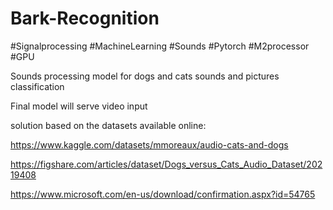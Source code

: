 # Bark-Recognition
#Signalprocessing #MachineLearning #Sounds #Pytorch #M2processor #GPU

Sounds processing model for dogs and cats sounds and pictures classification 

Final model will serve video input

solution based on the datasets available online:

https://www.kaggle.com/datasets/mmoreaux/audio-cats-and-dogs

https://figshare.com/articles/dataset/Dogs_versus_Cats_Audio_Dataset/20219408

https://www.microsoft.com/en-us/download/confirmation.aspx?id=54765
